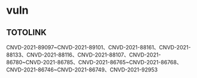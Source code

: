 # vuln

## TOTOLINK
CNVD-2021-89097~CNVD-2021-89101、CNVD-2021-88161、CNVD-2021-88133、CNVD-2021-88116、CNVD-2021-88107、CNVD-2021-86780~CNVD-2021-86785、CNVD-2021-86765~CNVD-2021-86768、CNVD-2021-86746~CNVD-2021-86749、CNVD-2021-92953
